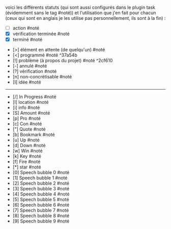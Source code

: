 voici les différents statuts (qui sont aussi configurés dans le plugin task (évidemment sans le tag #noté)) et l'utilisation que j'en fait pour chacun (ceux qui sont en anglais je les utilise pas personnellement, ils sont à la fin) :
- [ ] action #noté
- [x] vérification terminée #noté
- [X] terminé #noté
- [>] élément en attente (de quelqu'un) #noté
- [<] programmé #noté ^37a54b
- [!] problème (à propos du projet) #noté ^2cf610
- [-] annulé #noté
- [?] vérification #noté
- [n] non-concrétisable #noté
- [I] idée #noté

____
- [/] In Progress  #noté 
- [l] location  #noté 
- [i]  info #noté 
- [S] Amount  #noté 
- [p] Pro  #noté 
- [c] Con  #noté 
- ["] Quote  #noté 
- [b] Bookmark  #noté 
- [u] Up #noté
- [d] Down #noté
- [w] Win #noté
- [k] Key #noté
- [f] Fire #noté
- [*] star #noté 
- [0] Speech bubble 0  #noté 
- [1] Speech bubble 1  #noté 
- [2] Speech bubble 2  #noté 
- [3] Speech bubble 3  #noté 
- [4] Speech bubble 4  #noté 
- [5] Speech bubble 5  #noté 
- [6] Speech bubble 6  #noté 
- [7] Speech bubble 7  #noté 
- [8] Speech bubble 8  #noté 
- [9] Speech bubble 9  #noté 